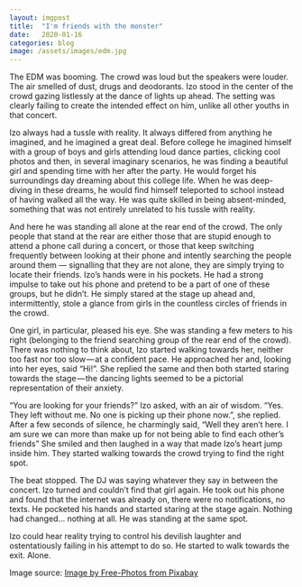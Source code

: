 ```yaml
---
layout: imgpost
title:  "I'm friends with the monster"
date:   2020-01-16
categories: blog
image: /assets/images/edm.jpg
---
```

The EDM was booming. The crowd was loud but the speakers were louder. The air smelled of dust, drugs and deodorants. Izo stood in the center of the crowd gazing listlessly at the dance of lights up ahead. The setting was clearly failing to create the intended effect on him, unlike all other youths in that concert.

Izo always had a tussle with reality. It always differed from anything he imagined, and he imagined a great deal. Before college he imagined himself with a group of boys and girls attending loud dance parties, clicking cool photos and then, in several imaginary scenarios, he was finding a beautiful girl and spending time with her after the party. He would forget his surroundings day dreaming about this college life. When he was deep-diving in these dreams, he would find himself teleported to school instead of having walked all the way. He was quite skilled in being absent-minded, something that was not entirely unrelated to his tussle with reality.

And here he was standing all alone at the rear end of the crowd. The only people that stand at the rear are either those that are stupid enough to attend a phone call during a concert, or those that keep switching frequently between looking at their phone and intently searching the people around them — signalling that they are not alone, they are simply trying to locate their friends. Izo’s hands were in his pockets. He had a strong impulse to take out his phone and pretend to be a part of one of these groups, but he didn’t. He simply stared at the stage up ahead and, intermittently, stole a glance from girls in the countless circles of friends in the crowd.

One girl, in particular, pleased his eye. She was standing a few meters to his right (belonging to the friend searching group of the rear end of the crowd). There was nothing to think about, Izo started walking towards her, neither too fast nor too slow — at a confident pace. He approached her and, looking into her eyes, said “Hi!”. She replied the same and then both started staring towards the stage — the dancing lights seemed to be a pictorial representation of their anxiety.

“You are looking for your friends?” Izo asked, with an air of wisdom.
“Yes. They left without me. No one is picking up their phone now.”, she replied.
After a few seconds of silence, he charmingly said, “Well they aren’t here. I am sure we can more than make up for not being able to find each other’s friends”
She smiled and then laughed in a way that made Izo’s heart jump inside him. They started walking towards the crowd trying to find the right spot.

The beat stopped. The DJ was saying whatever they say in between the concert. Izo turned and couldn’t find that girl again. He took out his phone and found that the internet was already on, there were no notifications, no texts. He pocketed his hands and started staring at the stage again. Nothing had changed… nothing at all. He was standing at the same spot.

Izo could hear reality trying to control his devilish laughter and ostentatiously failing in his attempt to do so. He started to walk towards the exit. Alone.


Image source: [Image by Free-Photos from Pixabay][imgsrc]

[imgsrc]: https://pixabay.com/photos/crowd-of-people-crowd-people-blur-1209630/